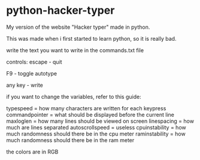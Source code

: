 # python-hacker-typer
My version of the website "Hacker typer" made in python.

This was made when i first started to learn python, so it is really bad.

write the text you want to write in the commands.txt file

controls:
escape - quit

F9 - toggle autotype

any key - write



if you want to change the variables, refer to this guide:

typespeed = how many characters are written for each keypress
commandpointer = what should be displayed before the current line
maxloglen = how many lines should be viewed on screen
linespacing = how much are lines separated
autoscrollspeed = useless
cpuinstability = how much randomness should there be in the cpu meter
raminstability = how much randomness should there be in the ram meter

the colors are in RGB
